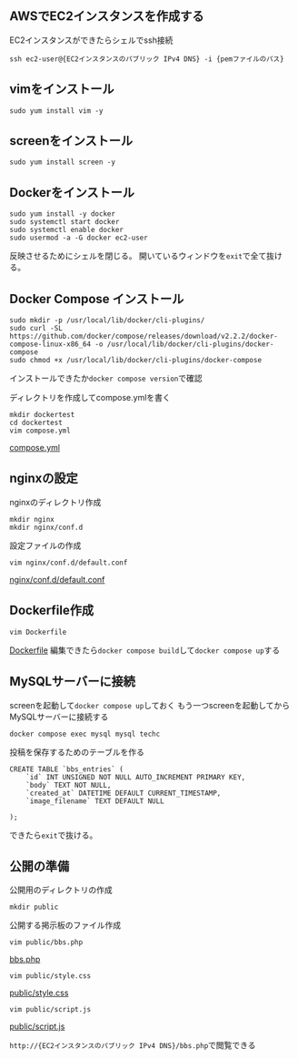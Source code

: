 ## AWSでEC2インスタンスを作成する

EC2インスタンスができたらシェルでssh接続
```
ssh ec2-user@{EC2インスタンスのパブリック IPv4 DNS} -i {pemファイルのパス}
```
## vimをインストール
```
sudo yum install vim -y
```

## screenをインストール
```
sudo yum install screen -y
```

## Dockerをインストール
```
sudo yum install -y docker
sudo systemctl start docker
sudo systemctl enable docker
sudo usermod -a -G docker ec2-user
```
反映させるためにシェルを閉じる。
開いているウィンドウを`exit`で全て抜ける。


## Docker Compose インストール
```
sudo mkdir -p /usr/local/lib/docker/cli-plugins/
sudo curl -SL https://github.com/docker/compose/releases/download/v2.2.2/docker-compose-linux-x86_64 -o /usr/local/lib/docker/cli-plugins/docker-compose
sudo chmod +x /usr/local/lib/docker/cli-plugins/docker-compose
```
インストールできたか`docker compose version`で確認

ディレクトリを作成してcompose.ymlを書く
```
mkdir dockertest
cd dockertest
vim compose.yml
```
[compose.yml](https://github.com/arksor3021/systemkaihatu/blob/main/compose.yml)

## nginxの設定
nginxのディレクトリ作成
```
mkdir nginx
mkdir nginx/conf.d
```

設定ファイルの作成
```
vim nginx/conf.d/default.conf
```
[nginx/conf.d/default.conf](https://github.com/arksor3021/systemkaihatu/blob/main/nginx/conf.d/default.conf)


## Dockerfile作成
```
vim Dockerfile
```

[Dockerfile](https://github.com/arksor3021/systemkaihatu/blob/main/Dockerfile)
編集できたら`docker compose build`して`docker compose up`する


## MySQLサーバーに接続
screenを起動して`docker compose up`しておく
もう一つscreenを起動してからMySQLサーバーに接続する
```
docker compose exec mysql mysql techc
```

投稿を保存するためのテーブルを作る
```
CREATE TABLE `bbs_entries` (
    `id` INT UNSIGNED NOT NULL AUTO_INCREMENT PRIMARY KEY,
    `body` TEXT NOT NULL,
    `created_at` DATETIME DEFAULT CURRENT_TIMESTAMP,
    `image_filename` TEXT DEFAULT NULL

);
```
できたら`exit`で抜ける。


## 公開の準備

公開用のディレクトリの作成

```
mkdir public
```

公開する掲示板のファイル作成
```
vim public/bbs.php
```
[bbs.php](https://github.com/arksor3021/systemkaihatu/blob/main/public/bbs.php)
```
vim public/style.css
```
[public/style.css](https://github.com/arksor3021/systemkaihatu/blob/main/public/style.css)
```
vim public/script.js
```
[public/script.js](https://github.com/arksor3021/systemkaihatu/blob/main/public/script.js)


`http://{EC2インスタンスのパブリック IPv4 DNS}/bbs.php`で閲覧できる









